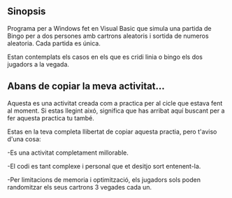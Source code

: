 ## Sinopsis

Programa per a Windows fet en Visual Basic que simula una partida de Bingo per a dos persones amb cartrons aleatoris i sortida de numeros aleatoria. Cada partida es única.

Estan contemplats els casos en els que es cridi linia o bingo els dos jugadors a la vegada.

## Abans de copiar la meva activitat...

Aquesta es una activitat creada com a practica per al cicle que estava fent al moment. Si estas llegint aixó, significa que has arribat aquí buscant per a fer aquesta practica tu també. 

Estas en la teva completa llibertat de copiar aquesta practia, pero t'aviso d'una cosa:

-Es una activitat completament millorable.

-El codi es tant complexe i personal que et desitjo sort entenent-la.

-Per limitacions de memoria i optimització, els jugadors sols poden randomitzar els seus cartrons 3 vegades cada un.
